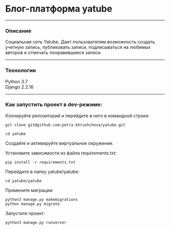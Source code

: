 # Блог-платформа yatube
***
### Описание
Социальная сеть Yatube. Дает пользователям возможность создать учетную запись, публиковать записи, подписываться на любимых авторов и отмечать понравившиеся записи.
***
### Технологии
Python 3.7  
Django 2.2.16
***

### Как запустить проект в dev-режиме:

Клонируйте репозиторий и перейдите в него в командной строке:

```
git clone git@github.com:petra-khrushcheva/yatube.git
```

```
cd yatube
```

Cоздайте и активируйте виртуальное окружение.

Установите зависимости из файла requirements.txt:

```
pip install -r requirements.txt
```

Перейдите в папку yatube/yatube:

```
cd yatube/yatube
```

Примените миграции:

```
python3 manage.py makemigrations
python manage.py migrate
```

Запустите проект:

```
python3 manage.py runserver
```
